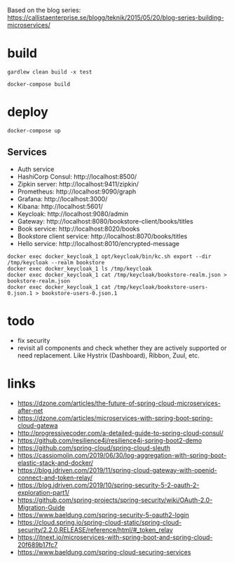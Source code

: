 Based on the blog series:
https://callistaenterprise.se/blogg/teknik/2015/05/20/blog-series-building-microservices/

# build
`gardlew clean build -x test`

`docker-compose build`
# deploy
`docker-compose up`
## Services
- Auth service
- HashiCorp Consul: http://localhost:8500/
- Zipkin server: http://localhost:9411/zipkin/
- Prometheus: http://localhost:9090/graph
- Grafana: http://localhost:3000/
- Kibana: http://localhost:5601/
- Keycloak: http://localhost:9080/admin
- Gateway: http://localhost:8080/bookstore-client/books/titles
- Book service: http://localhost:8020/books
- Bookstore client service: http://localhost:8070/books/titles
- Hello service: http://localhost:8010/encrypted-message

```shell
docker exec docker_keycloak_1 opt/keycloak/bin/kc.sh export --dir /tmp/keycloak --realm bookstore
docker exec docker_keycloak_1 ls /tmp/keycloak
docker exec docker_keycloak_1 cat /tmp/keycloak/bookstore-realm.json > bookstore-realm.json
docker exec docker_keycloak_1 cat /tmp/keycloak/bookstore-users-0.json.1 > bookstore-users-0.json.1
```

# todo
- fix security
- revisit all components and check whether they are actively supported or need replacement. Like Hystrix (Dashboard), Ribbon, Zuul, etc. 

# links
- https://dzone.com/articles/the-future-of-spring-cloud-microservices-after-net
- https://dzone.com/articles/microservices-with-spring-boot-spring-cloud-gatewa
- http://progressivecoder.com/a-detailed-guide-to-spring-cloud-consul/
- https://github.com/resilience4j/resilience4j-spring-boot2-demo
- https://github.com/spring-cloud/spring-cloud-sleuth
- https://cassiomolin.com/2019/06/30/log-aggregation-with-spring-boot-elastic-stack-and-docker/
- https://blog.jdriven.com/2019/11/spring-cloud-gateway-with-openid-connect-and-token-relay/
- https://blog.jdriven.com/2019/10/spring-security-5-2-oauth-2-exploration-part1/
- https://github.com/spring-projects/spring-security/wiki/OAuth-2.0-Migration-Guide
- https://www.baeldung.com/spring-security-5-oauth2-login
- https://cloud.spring.io/spring-cloud-static/spring-cloud-security/2.2.0.RELEASE/reference/html/#_token_relay
- https://itnext.io/microservices-with-spring-boot-and-spring-cloud-20f689b17fc7
- https://www.baeldung.com/spring-cloud-securing-services
